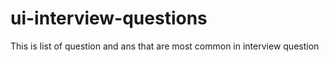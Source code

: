 # ui-interview-questions
This is list of question and ans that are most common in interview question
